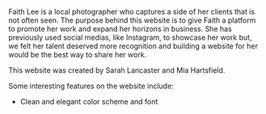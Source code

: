 Faith Lee is a local photographer who captures a side of her clients that is not often seen. The purpose behind this website is to give Faith a platform to promote her work and expand her horizons in business. She has previously used social medias, like Instagram, to showcase her work but, we felt her talent deserved more recognition and building a website for her would be the best way to share her work.
<p>This website was created by Sarah Lancaster and Mia Hartsfield.</p>
<p>Some interesting features on the website include:</p>
<ul>
  <li>Clean and elegant color scheme and font</li>
  </ul>
